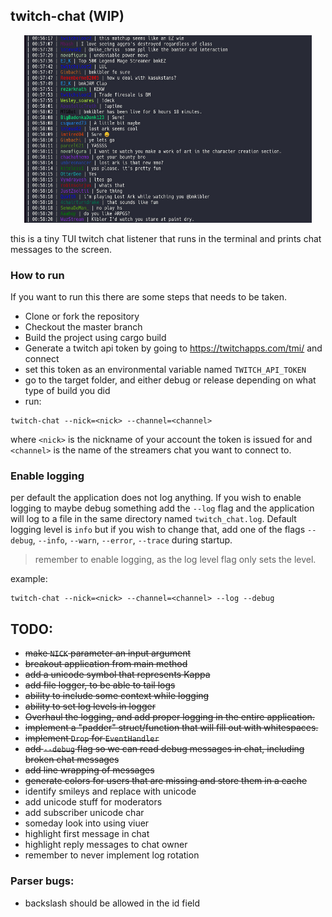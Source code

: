 ## twitch-chat (WIP)

<p align="center">
  <img width="460" height="300" src="/images/chat.jpg">
</p>

this is a tiny TUI twitch chat listener that runs in the terminal and prints chat messages to the screen.

### How to run
If you want to run this there are some steps that needs to be taken.

- Clone or fork the repository
- Checkout the master branch
- Build the project using cargo build
- Generate a twitch api token by going to https://twitchapps.com/tmi/ and connect
- set this token as an environmental variable named `TWITCH_API_TOKEN`
- go to the target folder, and either debug or release depending on what type of build you did
- run:

```
twitch-chat --nick=<nick> --channel=<channel>
```

where `<nick>` is the nickname of your account the token is issued for and `<channel>` is the name of the streamers chat you want to connect to.

### Enable logging
per default the application does not log anything. If you wish to enable logging to maybe debug something add the `--log` flag and the application will log to a file in the same directory named `twitch_chat.log`. Default logging level is `info` but if you wish to change that, add one of the flags `--debug`, `--info`, `--warn`, `--error`, `--trace` during startup.

> remember to enable logging, as the log level flag only sets the level.

example: 
```
twitch-chat --nick=<nick> --channel=<channel> --log --debug

```

## TODO:
- ~~make `NICK` parameter an input argument~~
- ~~breakout application from main method~~
- ~~add a unicode symbol that represents Kappa~~
- ~~add file logger, to be able to tail logs~~
- ~~ability to include some context while logging~~
- ~~ability to set log levels in logger~~
- ~~Overhaul the logging, and add proper logging in the entire application.~~
- ~~implement a "padder" struct/function that will fill out with whitespaces.~~
- ~~implement `Drop` for `EventHandler`~~
- ~~add `--debug` flag so we can read debug messages in chat, including broken chat messages~~
- ~~add line wrapping of messages~~
- ~~generate colors for users that are missing and store them in a cache~~
- identify smileys and replace with unicode
- add unicode stuff for moderators
- add subscriber unicode char
- someday look into using viuer
- highlight first message in chat
- highlight reply messages to chat owner
- remember to never implement log rotation

### Parser bugs:
- backslash should be allowed in the id field
